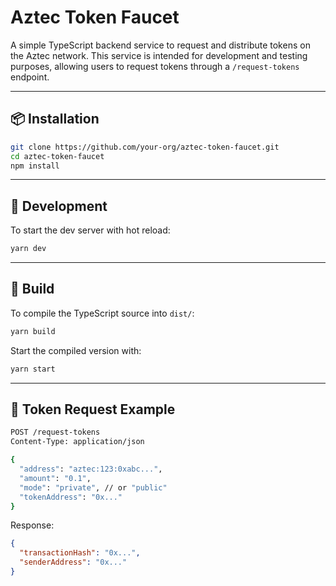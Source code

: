 # Aztec Token Faucet

A simple TypeScript backend service to request and distribute tokens on the Aztec network. This service is intended for
development and testing purposes, allowing users to request tokens through a `/request-tokens` endpoint.

---

## 📦 Installation

```bash
git clone https://github.com/your-org/aztec-token-faucet.git
cd aztec-token-faucet
npm install
```

---

## 🚀 Development

To start the dev server with hot reload:

```bash
yarn dev
```

---

## 🧱 Build

To compile the TypeScript source into `dist/`:

```bash
yarn build
```

Start the compiled version with:

```bash
yarn start
```

---

## 🧪 Token Request Example

```bash
POST /request-tokens
Content-Type: application/json

{
  "address": "aztec:123:0xabc...",
  "amount": "0.1",
  "mode": "private", // or "public"
  "tokenAddress": "0x..."
}
```

Response:

```json
{
  "transactionHash": "0x...",
  "senderAddress": "0x..."
}
```
